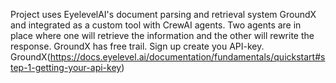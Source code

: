 Project uses EyelevelAI's document parsing and retrieval system GroundX and integrated as a custom tool with CrewAI agents.
Two agents are in place where one will retrieve the information and the other will rewrite the response.
GroundX has free trail. Sign up create you API-key.
GroundX(https://docs.eyelevel.ai/documentation/fundamentals/quickstart#step-1-getting-your-api-key)
